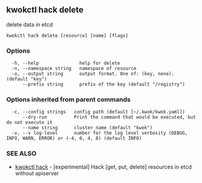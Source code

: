 ## kwokctl hack delete

delete data in etcd

```
kwokctl hack delete [resource] [name] [flags]
```

### Options

```
  -h, --help               help for delete
  -n, --namespace string   namespace of resource
  -o, --output string      output format. One of: (key, none). (default "key")
      --prefix string      prefix of the key (default "/registry")
```

### Options inherited from parent commands

```
  -c, --config strings   config path (default [~/.kwok/kwok.yaml])
      --dry-run          Print the command that would be executed, but do not execute it
      --name string      cluster name (default "kwok")
  -v, --v log-level      number for the log level verbosity (DEBUG, INFO, WARN, ERROR) or (-4, 0, 4, 8) (default INFO)
```

### SEE ALSO

* [kwokctl hack](kwokctl_hack.md)	 - [experimental] Hack [get, put, delete] resources in etcd without apiserver

